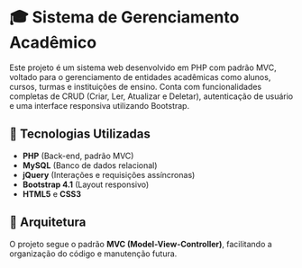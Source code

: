 # 🎓 Sistema de Gerenciamento Acadêmico

Este projeto é um sistema web desenvolvido em PHP com padrão MVC, voltado para o gerenciamento de entidades acadêmicas como alunos, cursos, turmas e instituições de ensino. Conta com funcionalidades completas de CRUD (Criar, Ler, Atualizar e Deletar), autenticação de usuário e uma interface responsiva utilizando Bootstrap.

## 🚀 Tecnologias Utilizadas

- **PHP** (Back-end, padrão MVC)
- **MySQL** (Banco de dados relacional)
- **jQuery** (Interações e requisições assíncronas)
- **Bootstrap 4.1** (Layout responsivo)
- **HTML5** e **CSS3**

## 🧱 Arquitetura

O projeto segue o padrão **MVC (Model-View-Controller)**, facilitando a organização do código e manutenção futura.

